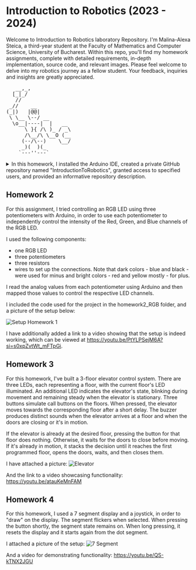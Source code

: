 # Introduction to Robotics (2023 - 2024)
Welcome to Introduction to Robotics laboratory Repository. I'm Malina-Alexa Steica, a third-year student at the Faculty of Mathematics and Computer Science, University of Bucharest. Within this repo, you'll find my homework assignments, complete with detailed requirements, in-depth implementation, source code, and relevant images. Please feel welcome to delve into my robotics journey as a fellow student. Your feedback, inquiries and insights are greatly appreciated.

<pre>
   __,_,
  [_|_/ 
   //
 _//    __
(_|)   |@@|
 \ \__ \--/ __
  \o__|----|  |   __
      \ }{ /\ )_ / _\
      /\__/\ \__O (__
     (--/\--)    \__/
     _)(  )(_
    `---''---`
</pre>
<details>
## Homework 1
<summary>
In this homework, I installed the Arduino IDE, created a private GitHub repository named "IntroductionToRobotics", granted access to specified users, and provided an informative repository description.
</summary>
</details>

## Homework 2
For this assignment, I tried controlling an RGB LED using three potentiometers with Arduino, in order to use each potentiometer to independently control the intensity of the Red, Green, and Blue channels of the RGB LED.

I used the following components: 
- one RGB LED
- three potentiometers
- three resistors 
- wires to set up the connections. Note that dark colors - blue and black - were used for minus and bright colors - red and yellow mostly - for plus.

I read the analog values from each potentiometer using Arduino and then mapped those values to control the respective LED channels.

I included the code used for the project in the homework2_RGB folder, and a picture of the setup below: 

![Setup Homework 1](https://github.com/malinaalexa/IntroductionToRobotics/assets/104028370/51d724ed-13fb-4ef1-9c93-123c39966926)

I have additionally added a link to a video showing that the setup is indeed working, which can be viewed at https://youtu.be/PtYLPSejM6A?si=s0xpZvtWt_mFTpGi.

## Homework 3
For this homework, I've built a 3-floor elevator control system. There are three LEDs, each representing a floor, with the current floor's LED illuminated. An additional LED indicates the elevator's state, blinking during movement and remaining steady when the elevator is stationary. Three buttons simulate call buttons on the floors. When pressed, the elevator moves towards the corresponding floor after a short delay.
The buzzer produces distinct sounds when the elevator arrives at a floor and when the doors are closing or it's in motion.

If the elevator is already at the desired floor, pressing the button for that floor does nothing. Otherwise, it waits for the doors to close before moving. If it's already in motion, it stacks the decision until it reaches the first programmed floor, opens the doors, waits, and then closes them.

I have attached a picture:
![Elevator](https://github.com/malinaalexa/IntroductionToRobotics/assets/104028370/d0718fbf-8ed2-443b-80fd-00e023bb3c60)

And the link to a video showcasing functionality: https://youtu.be/atauKeMnFAM

## Homework 4 
For this homework, I used a 7 segment display and a joystick, in order to "draw" on the display. The segment flickers when selected. When pressing the button shortly, the segment state remains on. When long pressing, it resets the display and it starts again from the dot segment.

I attached a picture of the setup:
![7 Segment](https://github.com/malinaalexa/IntroductionToRobotics/assets/104028370/48b36a5b-3087-4b5c-85c0-7bc86cc35414)

And a video for demonstrating functionality: https://youtu.be/QS-kTNX2JGU

